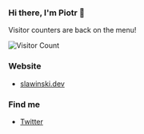 ### Hi there, I'm Piotr 👋
Visitor counters are back on the menu!

![Visitor Count](https://profile-counter.glitch.me/slawinski/count.svg)

### Website
- [slawinski.dev](https://slawinski.dev/)

### Find me
- [Twitter](https://twitter.com/piotr_slawinski)

<!--
**slawinski/slawinski** is a ✨ _special_ ✨ repository because its `README.md` (this file) appears on your GitHub profile.

Here are some ideas to get you started:

- 🔭 I’m currently working on ...
- 🌱 I’m currently learning ...
- 👯 I’m looking to collaborate on ...
- 🤔 I’m looking for help with ...
- 💬 Ask me about ...
- 📫 How to reach me: ...
- 😄 Pronouns: ...
- ⚡ Fun fact: ...
-->
